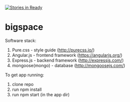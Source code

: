 [![Stories in Ready](https://badge.waffle.io/BigSpace/bigspace.png?label=ready&title=Ready)](https://waffle.io/BigSpace/bigspace)
# bigspace

Software stack:
  1. Pure.css - style guide (http://purecss.io/)
  2. Angular.js - frontend framework (https://angularjs.org/)
  3. Express.js - backend framework (http://expressjs.com/)
  4. mongoose(mongo) - database (http://mongoosejs.com/)

To get app running:
  1. clone repo
  2. run npm install
  3. run npm start (in the app dir)
  
